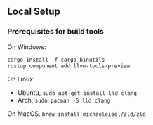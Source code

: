 ## Local Setup

### Prerequisites for build tools

On Windows: 
```
cargo install -f cargo-binutils
rustup component add llvm-tools-preview
```

On Linux:
 - Ubuntu, `sudo apt-get install lld clang`
 - Arch, `sudo pacman -S lld clang`

On MacOS, `brew install michaeleisel/zld/zld`

